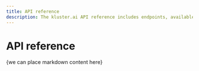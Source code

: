 ```yaml
---
title: API reference
description: The kluster.ai API reference includes endpoints, available methods, required parameters, and response format information for kluster.ai's OpenAI-compatible API.
---
```


# API reference

{we can place markdown content here}

<div>
    <redoc spec-url="http://127.0.0.1:8000/reference/reference.json"></redoc>
    <script src="https://cdn.redoc.ly/redoc/latest/bundles/redoc.standalone.js"> </script>
</div>
